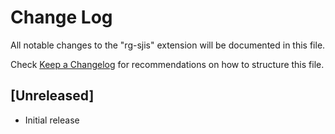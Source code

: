 # Change Log

All notable changes to the "rg-sjis" extension will be documented in this file.

Check [Keep a Changelog](http://keepachangelog.com/) for recommendations on how to structure this file.

## [Unreleased]

- Initial release